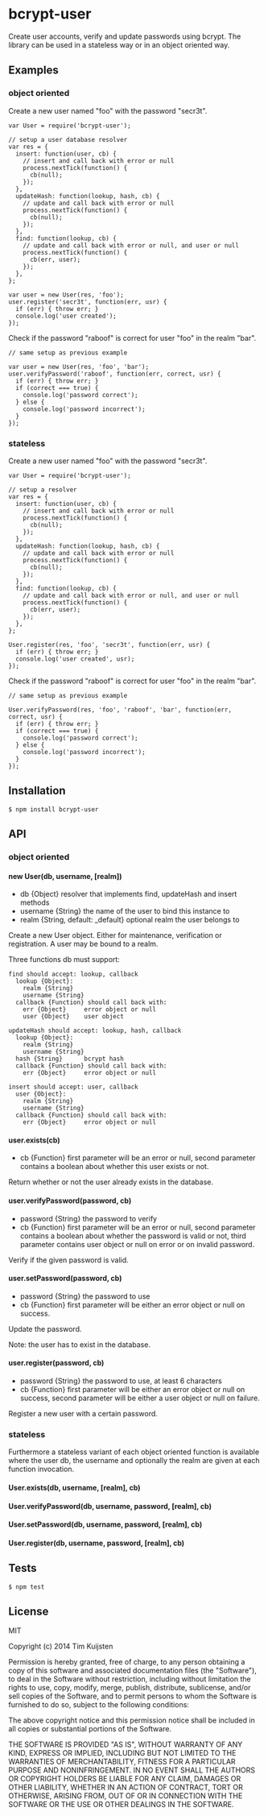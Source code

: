 # bcrypt-user

Create user accounts, verify and update passwords using bcrypt. The library can be
used in a stateless way or in an object oriented way.

## Examples
### object oriented

Create a new user named "foo" with the password "secr3t".

    var User = require('bcrypt-user');

    // setup a user database resolver
    var res = {
      insert: function(user, cb) {
        // insert and call back with error or null
        process.nextTick(function() {
          cb(null);
        });
      },
      updateHash: function(lookup, hash, cb) {
        // update and call back with error or null
        process.nextTick(function() {
          cb(null);
        });
      },
      find: function(lookup, cb) {
        // update and call back with error or null, and user or null
        process.nextTick(function() {
          cb(err, user);
        });
      },
    };

    var user = new User(res, 'foo');
    user.register('secr3t', function(err, usr) {
      if (err) { throw err; }
      console.log('user created');
    });

Check if the password "raboof" is correct for user "foo" in the realm "bar".

    // same setup as previous example

    var user = new User(res, 'foo', 'bar');
    user.verifyPassword('raboof', function(err, correct, usr) {
      if (err) { throw err; }
      if (correct === true) {
        console.log('password correct');
      } else {
        console.log('password incorrect');
      }
    });

### stateless

Create a new user named "foo" with the password "secr3t".

    var User = require('bcrypt-user');

    // setup a resolver
    var res = {
      insert: function(user, cb) {
        // insert and call back with error or null
        process.nextTick(function() {
          cb(null);
        });
      },
      updateHash: function(lookup, hash, cb) {
        // update and call back with error or null
        process.nextTick(function() {
          cb(null);
        });
      },
      find: function(lookup, cb) {
        // update and call back with error or null, and user or null
        process.nextTick(function() {
          cb(err, user);
        });
      },
    };

    User.register(res, 'foo', 'secr3t', function(err, usr) {
      if (err) { throw err; }
      console.log('user created', usr);
    });

Check if the password "raboof" is correct for user "foo" in the realm "bar".

    // same setup as previous example

    User.verifyPassword(res, 'foo', 'raboof', 'bar', function(err, correct, usr) {
      if (err) { throw err; }
      if (correct === true) {
        console.log('password correct');
      } else {
        console.log('password incorrect');
      }
    });

## Installation

    $ npm install bcrypt-user

## API
### object oriented

#### new User(db, username, [realm])
* db {Object} resolver that implements find, updateHash and insert methods
* username {String} the name of the user to bind this instance to
* realm {String, default: _default} optional realm the user belongs to

Create a new User object. Either for maintenance, verification or registration.
A user may be bound to a realm.

Three functions db must support:

    find should accept: lookup, callback
      lookup {Object}:
        realm {String}
        username {String}
      callback {Function} should call back with:
        err {Object}     error object or null
        user {Object}    user object

    updateHash should accept: lookup, hash, callback
      lookup {Object}:
        realm {String}
        username {String}
      hash {String}      bcrypt hash
      callback {Function} should call back with:
        err {Object}     error object or null

    insert should accept: user, callback
      user {Object}:
        realm {String}
        username {String}
      callback {Function} should call back with:
        err {Object}     error object or null

#### user.exists(cb)
* cb {Function} first parameter will be an error or null, second parameter
  contains a boolean about whether this user exists or not.

Return whether or not the user already exists in the database.

#### user.verifyPassword(password, cb)
* password {String} the password to verify
* cb {Function} first parameter will be an error or null, second parameter
  contains a boolean about whether the password is valid or not, third parameter
  contains user object or null on error or on invalid password.

Verify if the given password is valid.

#### user.setPassword(password, cb)
* password {String} the password to use
* cb {Function} first parameter will be either an error object or null on success.

Update the password.

Note: the user has to exist in the database.

#### user.register(password, cb)
* password {String} the password to use, at least 6 characters
* cb {Function} first parameter will be either an error object or null on success,
  second parameter will be either a user object or null on failure.

Register a new user with a certain password.

### stateless

Furthermore a stateless variant of each object oriented function is available
where the user db, the username and optionally the realm are given at each
function invocation.

#### User.exists(db, username, [realm], cb)
#### User.verifyPassword(db, username, password, [realm], cb)
#### User.setPassword(db, username, password, [realm], cb)
#### User.register(db, username, password, [realm], cb)

## Tests

    $ npm test

## License

MIT

Copyright (c) 2014 Tim Kuijsten

Permission is hereby granted, free of charge, to any person obtaining a copy of this software and associated documentation files (the "Software"), to deal in the Software without restriction, including without limitation the rights to use, copy, modify, merge, publish, distribute, sublicense, and/or sell copies of the Software, and to permit persons to whom the Software is furnished to do so, subject to the following conditions:

The above copyright notice and this permission notice shall be included in all copies or substantial portions of the Software.

THE SOFTWARE IS PROVIDED "AS IS", WITHOUT WARRANTY OF ANY KIND, EXPRESS OR IMPLIED, INCLUDING BUT NOT LIMITED TO THE WARRANTIES OF MERCHANTABILITY, FITNESS FOR A PARTICULAR PURPOSE AND NONINFRINGEMENT. IN NO EVENT SHALL THE AUTHORS OR COPYRIGHT HOLDERS BE LIABLE FOR ANY CLAIM, DAMAGES OR OTHER LIABILITY, WHETHER IN AN ACTION OF CONTRACT, TORT OR OTHERWISE, ARISING FROM, OUT OF OR IN CONNECTION WITH THE SOFTWARE OR THE USE OR OTHER DEALINGS IN THE SOFTWARE.
